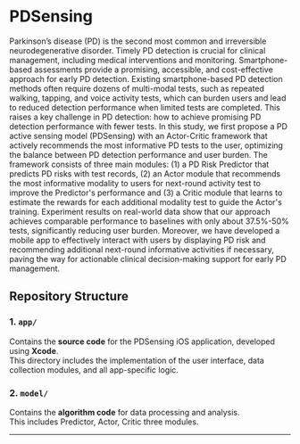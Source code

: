 # PDSensing

Parkinson’s disease (PD) is the second most common and irreversible neurodegenerative disorder. Timely PD detection is crucial for clinical management, including medical interventions and monitoring. Smartphone-based assessments provide a promising, accessible, and cost-effective approach for early PD detection. Existing smartphone-based PD detection methods often require dozens of multi-modal tests, such as repeated walking, tapping, and voice activity tests, which can burden users and lead to reduced detection performance when limited tests are completed. This raises a key challenge in PD detection: how to achieve promising PD detection performance with fewer tests. In this study, we first propose a PD active sensing model (PDSensing) with an Actor-Critic framework that actively recommends the most informative PD tests to the user, optimizing the balance between PD detection performance and user burden. The framework consists of three main modules: (1) a PD Risk Predictor that predicts PD risks with test records, (2) an Actor module that recommends the most informative modality to users for next-round activity test to improve the Predictor's performance and (3) a Critic module that learns to estimate the rewards for each additional modality test to guide the Actor's training. Experiment results on real-world data show that our approach achieves comparable performance to baselines with only about 37.5%-50% tests, significantly reducing user burden. Moreover, we have developed a mobile app to effectively interact with users by displaying PD risk and recommending additional next-round informative activities if necessary, paving the way for actionable clinical decision-making support for early PD management. 

## Repository Structure

### 1. `app/`
Contains the **source code** for the PDSensing iOS application, developed using **Xcode**.  
This directory includes the implementation of the user interface, data collection modules, and all app-specific logic.

### 2. `model/`
Contains the **algorithm code** for data processing and analysis.  
This includes Predictor, Actor, Critic three modules.

---
